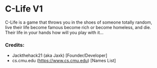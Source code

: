 # C-Life V1

C-Life is a game that throws you in the shoes of someone totally random, live their life become famous become rich
or become homeless, and die.
Their life in your hands how will you play with it...

### Credits:
 - Jackthehack21 (aka Jaxk) [Founder/Developer]
 - cs.cmu.edu (https://www.cs.cmu.edu) [Names List]